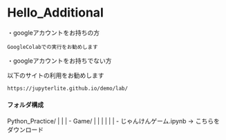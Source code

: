 # Hello_Additional

・googleアカウントをお持ちの方

    GoogleColabでの実行をお勧めします

・googleアカウントをお持ちでない方

以下のサイトの利用をお勧めします

    https://jupyterlite.github.io/demo/lab/

#### フォルダ構成
Python_Practice/
    |
    |
    | -  Game/
    |   |
    |   |
    |   | - じゃんけんゲーム.ipynb -> こちらをダウンロード 
